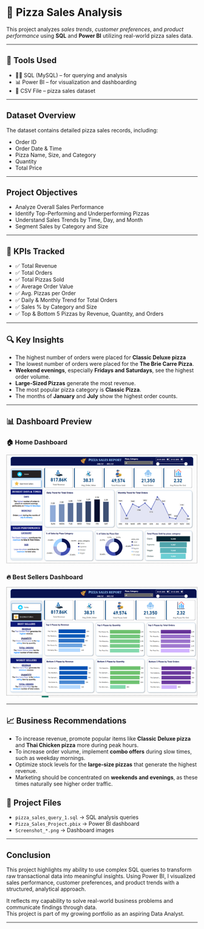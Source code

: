 
# 🍕 Pizza Sales Analysis

This project analyzes _sales trends_, _customer preferences_, and _product performance_ using **SQL** and **Power BI** utilizing real-world pizza sales data.

---

## 🧰 Tools Used
- 👩‍💻 SQL (MySQL) – for querying and analysis
- 📊 Power BI – for visualization and dashboarding
- 📂 CSV File – pizza sales dataset

---

## Dataset Overview
The dataset contains detailed pizza sales records, including:
- Order ID
- Order Date & Time
- Pizza Name, Size, and Category
- Quantity
- Total Price

---

## Project Objectives
- Analyze Overall Sales Performance
- Identify Top-Performing and Underperforming Pizzas
- Understand Sales Trends by Time, Day, and Month
- Segment Sales by Category and Size

---

## 📌 KPIs Tracked
- ✅ Total Revenue
- ✅ Total Orders
- ✅ Total Pizzas Sold
- ✅ Average Order Value  
- ✅ Avg. Pizzas per Order
- ✅ Daily & Monthly Trend for Total Orders
- ✅ Sales % by Category and Size  
- ✅ Top & Bottom 5 Pizzas by Revenue, Quantity, and Orders

---

## 🔍 Key Insights
- The highest number of orders were placed for **Classic Deluxe pizza**
- The lowest number of orders were placed for the **The Brie Carre Pizza**.
- **Weekend evenings**, especially **Fridays and Saturdays**, see the highest order volume.
- **Large-Sized Pizzas** generate the most revenue.
- The most popular pizza category is **Classic Pizza**.
- The months of **January** and **July** show the highest order counts.

---

## 📊 Dashboard Preview
### 🏠 Home Dashboard
![Dashboard](Screenshot%202025-07-01%20161038.png)

### 🔥 Best Sellers Dashboard
![Dashboard](Screenshot%202025-07-01%20161123.png)

---

## 📈 Business Recommendations

- To increase revenue, promote popular items like **Classic Deluxe pizza** and **Thai Chicken pizza** more during peak hours.
- To increase order volume, implement **combo offers** during slow times, such as weekday mornings.
- Optimize stock levels for the **large-size pizzas** that generate the highest revenue.
- Marketing should be concentrated on **weekends and evenings**, as these times naturally see higher order traffic.

## 📁 Project Files
- `pizza_sales_query_1.sql` → SQL analysis queries  
- `Pizza_Sales_Project.pbix` → Power BI dashboard  
- `Screenshot_*.png` → Dashboard images   

---

## Conclusion

This project highlights my ability to use complex SQL queries to transform raw transactional data into meaningful insights. Using Power BI, I visualized sales performance, customer preferences, and product trends with a structured, analytical approach.

It reflects my capability to solve real-world business problems and communicate findings through data.  
This project is part of my growing portfolio as an aspiring Data Analyst.

---


